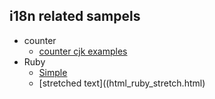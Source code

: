 ## i18n related sampels

* counter
  * [counter cjk examples](counter-cjk-examples.html)
* Ruby
  * [Simple](html_ruby.html)
  * [stretched text]((html_ruby_stretch.html)

